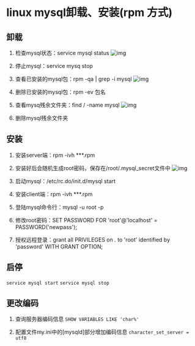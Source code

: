 # linux mysql卸载、安装(rpm 方式) 

## 卸载

1. 检查mysql状态：service mysql status
![img](http://img1.ph.126.net/PKzZqWVnA5gY8zIJOEUmSA==/6631657103933402710.png)
1. 停止mysql：service mysq stop

1. 查看已安装的mysql包：rpm -qa | grep -i mysql
![img](http://img2.ph.126.net/qmDlFlR4TZpJ0sip_IbkYA==/6631775851189201922.png)
1. 删除已安装的mysql包：rpm -ev 包名

1. 查看mysq残余文件夹：find / -name mysql
![img](http://img1.ph.126.net/hqwfqyIwiAS13_Rm_KqGHg==/6631783547770602037.png)
1. 删除mysql残余文件夹

## 安装

1. 安装server端：rpm -ivh ***.rpm

1. 安装好后会随机生成root密码，保存在/root/.mysql_secret文件中
![img](http://img1.ph.126.net/g5AJcmCdGPSEV9J9NpZIHA==/6631692288305486410.png)
1. 启动mysql：/etc/rc.do/init.d/mysql start

1. 安装client端：rpm -ivh ***.rpm

1. 登陆mysql命令行：mysql -u root -p

1. 修改root密码：SET PASSWORD FOR 'root'@'localhost' = PASSWORD('newpass');

1. 授权远程登录：grant all PRIVILEGES on *.* to 'root' identified by 'password' WITH GRANT OPTION;

## 启停

`service mysql start`
`service mysql stop`

## 更改编码

1. 查询服务器编码信息
`SHOW VARIABLES LIKE 'char%'`

1. 配置文件my.ini中的[mysqld]部分增加编码信息
`character_set_server = utf8`